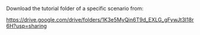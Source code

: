 Download the tutorial folder of a specific scenario from: 

https://drive.google.com/drive/folders/1K3e5MyQin6T9d_EXLG_gFywJt3I18r6H?usp=sharing
